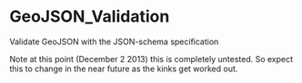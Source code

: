 GeoJSON_Validation
==================

Validate GeoJSON with the JSON-schema specification

Note at this point (December 2 2013) this is completely untested. So expect this to change in the near future as the
kinks get worked out.